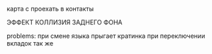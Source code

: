 карта с проехать в контакты

ЭФФЕКТ КОЛЛИЗИЯ ЗАДНЕГО ФОНА

problems: при смене языка прыгает кратинка
при переключении вкладок так же
